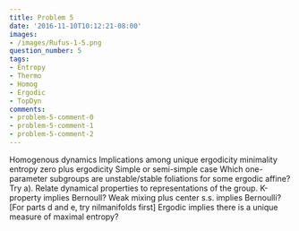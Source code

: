 ```yaml
---
title: Problem 5
date: '2016-11-10T10:12:21-08:00'
images:
- /images/Rufus-1-5.png
question_number: 5
tags:
- Entropy
- Thermo
- Homog
- Ergodic
- TopDyn
comments:
- problem-5-comment-0
- problem-5-comment-1
- problem-5-comment-2
---
```

Homogenous dynamics Implications among unique ergodicity minimality entropy
zero plus ergodicity Simple or semi-simple case Which one-parameter subgroups
are unstable/stable foliations for some ergodic affine? Try a). Relate
dynamical properties to representations of the group. K-property implies
Bernoull? Weak mixing plus center s.s. implies Bernoulli? [For parts d and e,
try nilmanifolds first] Ergodic implies there is a unique measure of maximal
entropy?

